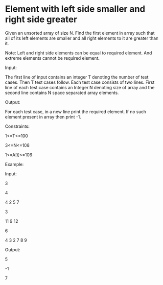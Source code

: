 # Element with left side smaller and right side greater

Given an unsorted array of size N. Find the first element in array such that all of its left elements are smaller and all right elements to it are greater than it.



Note: Left and right side elements can be equal to required element. And extreme elements cannot be required element.



Input:

The first line of input contains an integer T denoting the number of test cases. Then T test cases follow. Each test case consists of two lines. First line of each test case contains an Integer N denoting size of array and the second line contains N space separated array elements.



Output:

For each test case, in a new line print the required element. If no such element present in array then print -1.



Constraints:

1<=T<=100

3<=N<=106

1<=A[i]<=106



Example:

Input:

3

4

4 2 5 7

3

11 9 12

6

4 3 2 7 8 9



Output:

5

-1

7

